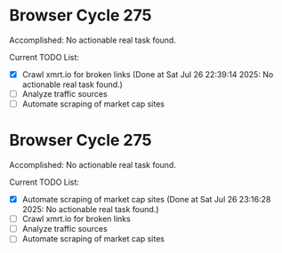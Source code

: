 # Browser Cycle 275

Accomplished: No actionable real task found.

Current TODO List:

- [x] Crawl xmrt.io for broken links  (Done at Sat Jul 26 22:39:14 2025: No actionable real task found.)
- [ ] Analyze traffic sources
- [ ] Automate scraping of market cap sites

# Browser Cycle 275

Accomplished: No actionable real task found.

Current TODO List:

- [x] Automate scraping of market cap sites  (Done at Sat Jul 26 23:16:28 2025: No actionable real task found.)
- [ ] Crawl xmrt.io for broken links
- [ ] Analyze traffic sources
- [ ] Automate scraping of market cap sites